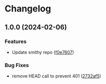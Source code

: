 # Changelog

## 1.0.0 (2024-02-06)


### Features

* Update smithy repo ([f0e7607](https://github.com/haydenbaker/asdf-smithy/commit/f0e76074c5553683b451b0d0d9ea53723f91bc08))


### Bug Fixes

* remove HEAD call to prevent 401 ([2732af5](https://github.com/haydenbaker/asdf-smithy/commit/2732af59becce2bea85634a9a8629c1de1d06cd8))
